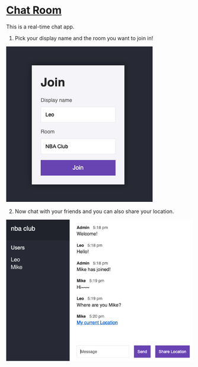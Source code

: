 # <a href="https://real-time-chat-room-app.herokuapp.com/" target="_blank">Chat Room</a>
This is a real-time chat app.   

1. Pick your display name and the room you want to join in!  
<img src="sample-pics/index.png"> 

2. Now chat with your friends and you can also share your location. 
<img src="sample-pics/chat.png">
